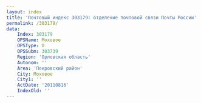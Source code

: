 ```yaml
---
layout: index
title: 'Почтовый индекс 303179: отделение почтовой связи Почты России'
permalink: /303179/
data:
    Index: 303179
    OPSName: Моховое
    OPSType: О
    OPSSubm: 303739
    Region: 'Орловская область'
    Autonom: ''
    Area: 'Покровский район'
    City: Моховое
    City1: ''
    ActDate: '20110816'
    IndexOld: ''
---
```

